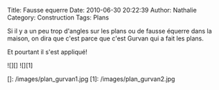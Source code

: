 Title: Fausse equerre
Date: 2010-06-30 20:22:39
Author: Nathalie
Category: Construction
Tags: Plans

Si il y a un peu trop d'angles sur les plans ou de fausse équerre dans
la maison, on dira que c'est parce que c'est Gurvan qui a fait les
plans.

Et pourtant il s'est appliqué!

![][] ![][1]

  []: /images/plan_gurvan1.jpg
  [1]: /images/plan_gurvan2.jpg
